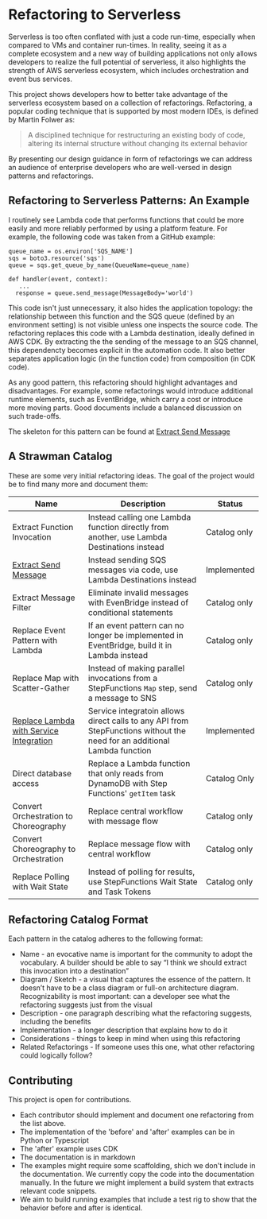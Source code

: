 # Refactoring to Serverless

Serverless is too often conflated with just a code run-time, especially when compared to VMs and container run-times. In reality, seeing it as a complete ecosystem and a new way of building applications not only allows developers to realize the full potential of serverless, it also highlights the strength of AWS serverless ecosystem, which includes orchestration and event bus services.

This project shows developers how to better take advantage of the serverless ecosystem based on a collection of refactorings. Refactoring, a popular coding technique that is supported by most modern IDEs, is defined by Martin Folwer as:

> A disciplined technique for restructuring an existing body of code, altering its internal structure without changing its external behavior

By presenting our design guidance in form of refactorings we can address an audience of enterprise developers who are well-versed in design patterns and refactorings. 

## Refactoring to Serverless Patterns: An Example

I routinely see Lambda code that performs functions that could be more easily and more reliably performed by using a platform feature. For example, the following code was taken from a GitHub example:

```
queue_name = os.environ['SQS_NAME']
sqs = boto3.resource('sqs')
queue = sqs.get_queue_by_name(QueueName=queue_name)

def handler(event, context):
   ...
  response = queue.send_message(MessageBody='world')
```

This code isn't just unnecessary, it also hides the application topology: the relationship between this function and the SQS queue (defined by an environment setting) is not visible unless one inspects the source code.
The refactoring replaces this code with a Lambda destination, ideally defined in AWS CDK. By extracting the the sending of the message to an SQS channel, this dependencty becomes explicit in the automation code. It also better separates application logic (in the function code) from composition (in CDK code).

As any good pattern, this refactoring should highlight advantages and disadvantages. For example, some refactorings would introduce additional runtime elements, such as EventBridge, which carry a cost or introduce more moving parts. Good documents include a balanced discussion on such trade-offs.

The skeleton for this pattern can be found at [Extract Send Message](patterns/extract_send_message.md)

## A Strawman Catalog

These are some very initial refactoring ideas. The goal of the project would be to find many more and document them:

| Name | Description | Status |
| ---- | ---- | ---- |
| Extract Function Invocation | Instead calling one Lambda function directly from another, use Lambda Destinations instead | Catalog only |
| [Extract Send Message](patterns/extract_send_message.md) | Instead sending SQS messages via code, use Lambda Destinations instead | Implemented |
| Extract Message Filter | Eliminate invalid messages with EvenBridge instead of conditional statements | Catalog only | 
| Replace Event Pattern with Lambda | If an event pattern can no longer be implemented in EventBridge, build it in Lambda instead | Catalog only |
| Replace Map with Scatter-Gather | Instead of making parallel invocations from a StepFunctions `Map` step, send a message to SNS  | Catalog only |
| [Replace Lambda with Service Integration](patterns/service_integration.md) | Service integratoin allows direct calls to any API from StepFunctions without the need for an additional Lambda function | Implemented |
| Direct database access | Replace a Lambda function that only reads from DynamoDB with Step Functions' `getItem` task  | Catalog Only |
| Convert Orchestration to Choreography | Replace central workflow with message flow  | Catalog only |
| Convert Choreography to Orchestration | Replace message flow with central workflow | Catalog only |
| Replace Polling with Wait State | Instead of polling for results, use StepFunctions Wait State and Task Tokens  | Catalog only |

## Refactoring Catalog Format

Each pattern in the catalog adheres to the following format:

* Name - an evocative name is important for the community to adopt the vocabulary. A builder should be able to say “I think we should extract this invocation into a destination”
* Diagram / Sketch - a visual that captures the essence of the pattern. It doesn’t have to be a class diagram or full-on architecture diagram. Recognizability is most important: can a developer see what the refactoring suggests just from the visual
* Description - one paragraph describing what the refactoring suggests, including the benefits
* Implementation - a longer description that explains how to do it
* Considerations - things to keep in mind when using this refactoring
* Related Refactorings - If someone uses this one, what other refactoring could logically follow?

## Contributing

This project is open for contributions. 
* Each contributor should implement and document one refactoring from the list above. 
* The implementation of the 'before' and 'after' examples can be in Python or Typescript
* The 'after' example uses CDK
* The documentation is in markdown
* The examples might require some scaffolding, shich we don't include in the documentation. We currently copy the code into the documentation manually. In the future we might implement a build system that extracts relevant code snippets.
* We aim to build running examples that include a test rig to show that the behavior before and after is identical.

